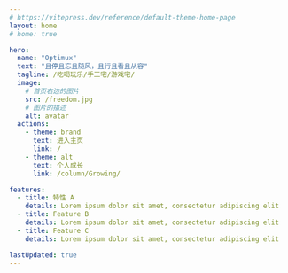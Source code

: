 ```yaml
---
# https://vitepress.dev/reference/default-theme-home-page
layout: home
# home: true

hero:
  name: "Optimux"
  text: "且停且忘且随风，且行且看且从容"
  tagline: /吃喝玩乐/手工宅/游戏宅/
  image:
    # 首页右边的图片
    src: /freedom.jpg
    # 图片的描述
    alt: avatar
  actions:
    - theme: brand
      text: 进入主页
      link: /
    - theme: alt
      text: 个人成长
      link: /column/Growing/

features:
  - title: 特性 A
    details: Lorem ipsum dolor sit amet, consectetur adipiscing elit
  - title: Feature B
    details: Lorem ipsum dolor sit amet, consectetur adipiscing elit
  - title: Feature C
    details: Lorem ipsum dolor sit amet, consectetur adipiscing elit

lastUpdated: true
---
```

<!-- 自定义组件 -->
<!-- <script setup>
import home from '/.vitepress/components/home.vue';
</script>

<home /> -->
